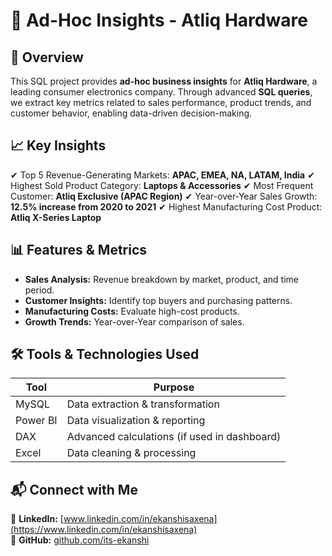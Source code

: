 # 🏢 Ad-Hoc Insights - Atliq Hardware

## 📌 Overview
This SQL project provides **ad-hoc business insights** for **Atliq Hardware**, a leading consumer electronics company. Through advanced **SQL queries**, we extract key metrics related to sales performance, product trends, and customer behavior, enabling data-driven decision-making.

## 📈 Key Insights
✔ Top 5 Revenue-Generating Markets: **APAC, EMEA, NA, LATAM, India**
✔ Highest Sold Product Category: **Laptops & Accessories**
✔ Most Frequent Customer: **Atliq Exclusive (APAC Region)**
✔ Year-over-Year Sales Growth: **12.5% increase from 2020 to 2021**
✔ Highest Manufacturing Cost Product: **Atliq X-Series Laptop**

## 📊 Features & Metrics
- **Sales Analysis:** Revenue breakdown by market, product, and time period.
- **Customer Insights:** Identify top buyers and purchasing patterns.
- **Manufacturing Costs:** Evaluate high-cost products.
- **Growth Trends:** Year-over-Year comparison of sales.

## 🛠️ Tools & Technologies Used
| Tool  | Purpose |
|-------|---------|
| MySQL | Data extraction & transformation |
| Power BI | Data visualization & reporting |
| DAX | Advanced calculations (if used in dashboard) |
| Excel | Data cleaning & processing |

## 📬 Connect with Me
💼 **LinkedIn:** [www.linkedin.com/in/ekanshisaxena](https://www.linkedin.com/in/ekanshisaxena)  
📂 **GitHub:** [github.com/its-ekanshi](https://github.com/its-ekanshi)  
